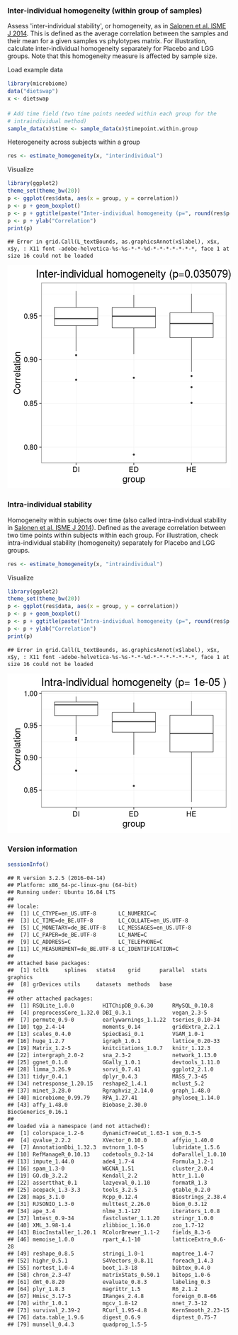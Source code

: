 ### Inter-individual homogeneity (within group of samples)

Assess 'inter-individual stability', or homogeneity, as in [Salonen et al. ISME J 2014](http://www.nature.com/ismej/journal/v8/n11/full/ismej201463a.html). This is defined as the average correlation between the samples and their mean for a given samples vs phylotypes matrix. For illustration, calculate inter-individual homogeneity separately for Placebo and LGG groups. Note that this homogeneity measure is affected by sample size.

Load example data


```r
library(microbiome)
data("dietswap")
x <- dietswap

# Add time field (two time points needed within each group for the 
# intraindividual method)
sample_data(x)$time <- sample_data(x)$timepoint.within.group
```


Heterogeneity across subjects within a group


```r
res <- estimate_homogeneity(x, "interindividual")
```


Visualize


```r
library(ggplot2)
theme_set(theme_bw(20))
p <- ggplot(res$data, aes(x = group, y = correlation))
p <- p + geom_boxplot()
p <- p + ggtitle(paste("Inter-individual homogeneity (p=", round(res$p.value, 6), ")", sep = ""))
p <- p + ylab("Correlation")
print(p)
```

```
## Error in grid.Call(L_textBounds, as.graphicsAnnot(x$label), x$x, x$y, : X11 font -adobe-helvetica-%s-%s-*-*-%d-*-*-*-*-*-*-*, face 1 at size 16 could not be loaded
```

![plot of chunk homogeneity-example2d](figure/homogeneity-example2d-1.png)


### Intra-individual stability

Homogeneity within subjects over time (also called intra-individual stability in [Salonen et al. ISME J 2014](http://www.nature.com/ismej/journal/v8/n11/full/ismej201463a.html)). Defined as the average correlation between two time points within subjects within each group. For illustration, check intra-individual stability (homogeneity) separately for Placebo and LGG groups.


```r
res <- estimate_homogeneity(x, "intraindividual")
```


Visualize


```r
library(ggplot2)
theme_set(theme_bw(20))
p <- ggplot(res$data, aes(x = group, y = correlation))
p <- p + geom_boxplot()
p <- p + ggtitle(paste("Intra-individual homogeneity (p=", round(res$p.value, 6), ")"))
p <- p + ylab("Correlation")
print(p)
```

```
## Error in grid.Call(L_textBounds, as.graphicsAnnot(x$label), x$x, x$y, : X11 font -adobe-helvetica-%s-%s-*-*-%d-*-*-*-*-*-*-*, face 1 at size 16 could not be loaded
```

![plot of chunk homogeneity-intra](figure/homogeneity-intra-1.png)


### Version information


```r
sessionInfo()
```

```
## R version 3.2.5 (2016-04-14)
## Platform: x86_64-pc-linux-gnu (64-bit)
## Running under: Ubuntu 16.04 LTS
## 
## locale:
##  [1] LC_CTYPE=en_US.UTF-8       LC_NUMERIC=C              
##  [3] LC_TIME=de_BE.UTF-8        LC_COLLATE=en_US.UTF-8    
##  [5] LC_MONETARY=de_BE.UTF-8    LC_MESSAGES=en_US.UTF-8   
##  [7] LC_PAPER=de_BE.UTF-8       LC_NAME=C                 
##  [9] LC_ADDRESS=C               LC_TELEPHONE=C            
## [11] LC_MEASUREMENT=de_BE.UTF-8 LC_IDENTIFICATION=C       
## 
## attached base packages:
##  [1] tcltk     splines   stats4    grid      parallel  stats     graphics 
##  [8] grDevices utils     datasets  methods   base     
## 
## other attached packages:
##  [1] RSQLite_1.0.0         HITChipDB_0.6.30      RMySQL_0.10.8        
##  [4] preprocessCore_1.32.0 DBI_0.3.1             vegan_2.3-5          
##  [7] permute_0.9-0         earlywarnings_1.1.22  tseries_0.10-34      
## [10] tgp_2.4-14            moments_0.14          gridExtra_2.2.1      
## [13] scales_0.4.0          SpiecEasi_0.1         VGAM_1.0-1           
## [16] huge_1.2.7            igraph_1.0.1          lattice_0.20-33      
## [19] Matrix_1.2-5          knitcitations_1.0.7   knitr_1.12.3         
## [22] intergraph_2.0-2      sna_2.3-2             network_1.13.0       
## [25] ggnet_0.1.0           GGally_1.0.1          devtools_1.11.0      
## [28] limma_3.26.9          sorvi_0.7.41          ggplot2_2.1.0        
## [31] tidyr_0.4.1           dplyr_0.4.3           MASS_7.3-45          
## [34] netresponse_1.20.15   reshape2_1.4.1        mclust_5.2           
## [37] minet_3.28.0          Rgraphviz_2.14.0      graph_1.48.0         
## [40] microbiome_0.99.79    RPA_1.27.41           phyloseq_1.14.0      
## [43] affy_1.48.0           Biobase_2.30.0        BiocGenerics_0.16.1  
## 
## loaded via a namespace (and not attached):
##  [1] colorspace_1.2-6      dynamicTreeCut_1.63-1 som_0.3-5            
##  [4] qvalue_2.2.2          XVector_0.10.0        affyio_1.40.0        
##  [7] AnnotationDbi_1.32.3  mvtnorm_1.0-5         lubridate_1.5.6      
## [10] RefManageR_0.10.13    codetools_0.2-14      doParallel_1.0.10    
## [13] impute_1.44.0         ade4_1.7-4            Formula_1.2-1        
## [16] spam_1.3-0            WGCNA_1.51            cluster_2.0.4        
## [19] GO.db_3.2.2           Kendall_2.2           httr_1.1.0           
## [22] assertthat_0.1        lazyeval_0.1.10       formatR_1.3          
## [25] acepack_1.3-3.3       tools_3.2.5           gtable_0.2.0         
## [28] maps_3.1.0            Rcpp_0.12.4           Biostrings_2.38.4    
## [31] RJSONIO_1.3-0         multtest_2.26.0       biom_0.3.12          
## [34] ape_3.4               nlme_3.1-127          iterators_1.0.8      
## [37] lmtest_0.9-34         fastcluster_1.1.20    stringr_1.0.0        
## [40] XML_3.98-1.4          zlibbioc_1.16.0       zoo_1.7-12           
## [43] BiocInstaller_1.20.1  RColorBrewer_1.1-2    fields_8.3-6         
## [46] memoise_1.0.0         rpart_4.1-10          latticeExtra_0.6-28  
## [49] reshape_0.8.5         stringi_1.0-1         maptree_1.4-7        
## [52] highr_0.5.1           S4Vectors_0.8.11      foreach_1.4.3        
## [55] nortest_1.0-4         boot_1.3-18           bibtex_0.4.0         
## [58] chron_2.3-47          matrixStats_0.50.1    bitops_1.0-6         
## [61] dmt_0.8.20            evaluate_0.8.3        labeling_0.3         
## [64] plyr_1.8.3            magrittr_1.5          R6_2.1.2             
## [67] Hmisc_3.17-3          IRanges_2.4.8         foreign_0.8-66       
## [70] withr_1.0.1           mgcv_1.8-12           nnet_7.3-12          
## [73] survival_2.39-2       RCurl_1.95-4.8        KernSmooth_2.23-15   
## [76] data.table_1.9.6      digest_0.6.9          diptest_0.75-7       
## [79] munsell_0.4.3         quadprog_1.5-5
```

